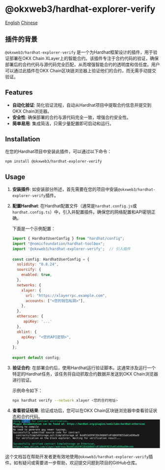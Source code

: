 # @okxweb3/hardhat-explorer-verify

[English](./README.md)
[Chinese](./README_ZH.md)

## 插件的背景

`@okxweb3/hardhat-explorer-verify` 是一个为Hardhat框架设计的插件，用于验证部署在OKX Chain XLayer上的智能合约。该插件专注于合约代码的验证，确保部署后的合约代码与源代码完全匹配，从而增强智能合约的透明度和信任度。用户可以通过此插件在OKX Chain区块链浏览器上验证他们的合约，而无需手动提交验证。

## Features

- **自动化验证**: 简化验证流程，自动从Hardhat项目中提取合约信息并提交到OKX Chain浏览器。
- **安全性**: 确保部署的合约与源代码完全一致，增强合约安全性。
- **简单易用**: 集成简洁，只需少量配置即可启动和运行。

## Installation

在您的Hardhat项目中安装此插件，可以通过以下命令：

```bash
npm install @okxweb3/hardhat-explorer-verify
```

## Usage

1. **安装插件**: 如安装部分所述，首先需要在您的项目中安装`@okxweb3/hardhat-explorer-verify`插件。

2. **配置Hardhat**: 在Hardhat配置文件（通常是`hardhat.config.js`或`hardhat.config.ts`）中，引入并配置插件。确保您的网络配置和API密钥正确。

   下面是一个示例配置：

   ```javascript
   import { HardhatUserConfig } from "hardhat/config";
   import "@nomicfoundation/hardhat-toolbox";
   import '@okxweb3/hardhat-explorer-verify';  // 引入插件

   const config: HardhatUserConfig = {
     solidity: "0.8.24",
     sourcify: {
       enabled: true,
     },
     networks: {
       xlayer: {
         url: "https://xlayerrpc.example.com",
         accounts: ["<您的钱包私钥>"],
       },
     },
     etherscan: {
        apiKey: '...'
     },
     oklint: {
       apiKey: "<您的API密钥>",
     }
   };

   export default config;
   ```

3. **验证合约**: 在部署合约后，使用Hardhat运行验证脚本。这通常涉及运行一个特定的Hardhat任务，该任务将自动抓取合约数据并发送到OKX Chain浏览器进行验证。

   示例命令如下：

   ```bash
   npx hardhat verify --network xlayer <您的合约地址>
   ```

4. **查看验证结果**: 验证成功后，您可以在OKX Chain区块链浏览器中查看验证状态和合约代码。
![deploy](./public/deploy.png)

这个文档旨在帮助开发者更有效地使用`@okxweb3/hardhat-explorer-verify`插件。如有疑问或需要进一步帮助，欢迎提交问题到项目的GitHub仓库。